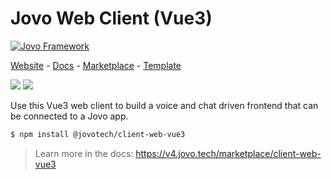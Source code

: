 # Jovo Web Client (Vue3)

[![Jovo Framework](https://v4.jovo.tech/img/github-header.png)](https://v4.jovo.tech)

<p>
<a href="https://v4.jovo.tech" target="_blank">Website</a> -  <a href="https://v4.jovo.tech/docs" target="_blank">Docs</a> - <a href="https://v4.jovo.tech/marketplace" target="_blank">Marketplace</a> - <a href="https://github.com/jovotech/jovo-v4-template" target="_blank">Template</a>   
</p>

<p>
<a href="https://www.npmjs.com/package/@jovotech/client-web-vue3" target="_blank"><img src="https://badge.fury.io/js/@jovotech%2Fclient-web-vue3.svg"></a>      
<a href="https://opencollective.com/jovo-framework" target="_blank"><img src="https://opencollective.com/jovo-framework/tiers/badge.svg"></a>
</p>

Use this Vue3 web client to build a voice and chat driven frontend that can be connected to a Jovo app.

```bash
$ npm install @jovotech/client-web-vue3
```

> Learn more in the docs: https://v4.jovo.tech/marketplace/client-web-vue3

